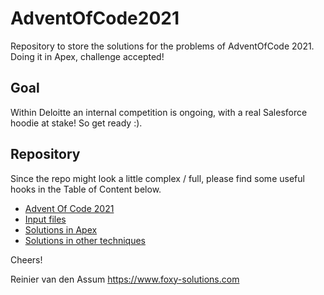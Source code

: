 # AdventOfCode2021
Repository to store the solutions for the problems of AdventOfCode 2021. Doing it in Apex, challenge accepted!

## Goal

Within Deloitte an internal competition is ongoing, with a real Salesforce hoodie at stake! So get ready :).

## Repository

Since the repo might look a little complex / full, please find some useful hooks in the Table of Content below. 

* [Advent Of Code 2021](https://adventofcode.com/2021)
* [Input files](force-app/main/default/staticresources)
* [Solutions in Apex](force-app/main/default/classes)
* [Solutions in other techniques](miscellaneous)


Cheers!

Reinier van den Assum
https://www.foxy-solutions.com
